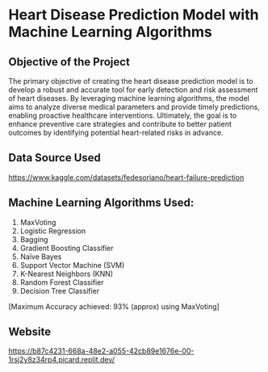 # Heart Disease Prediction Model with Machine Learning Algorithms

## Objective of the Project 
The primary objective of creating the heart disease prediction model is to develop a robust and accurate tool for early detection and risk assessment of heart diseases. By leveraging machine learning algorithms, the model aims to analyze diverse medical parameters and provide timely predictions, enabling proactive healthcare interventions. Ultimately, the goal is to enhance preventive care strategies and contribute to better patient outcomes by identifying potential heart-related risks in advance.

## Data Source Used
https://www.kaggle.com/datasets/fedesoriano/heart-failure-prediction

## Machine Learning Algorithms Used:
1. MaxVoting
2. Logistic Regression
3. Bagging
4. Gradient Boosting Classifier
5. Naïve Bayes
6. Support Vector Machine (SVM)
7. K-Nearest Neighbors (KNN)
8. Random Forest Classifier
9. Decision Tree Classifier

[Maximum Accuracy achieved: 93% (approx) using MaxVoting]

## Website
https://b87c4231-668a-48e2-a055-42cb89e1676e-00-1rsj2y8z34rp4.picard.replit.dev/
